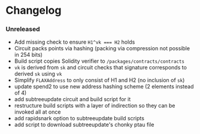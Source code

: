 # Changelog

### Unreleased

- Add missing check to ensure `H1^vk === H2` holds
- Circuit packs points via hashing (packing via compression not possible in 254 bits)
- Build script copies Solidity verifier to `/packages/contracts/contracts`
- `vk` is derived from `sk` and circuit checks that signature corresponds to derived `sk` using `vk`
- Simplify `FLAXAddress` to only consist of H1 and H2 (no inclusion of `sk`)
- update spend2 to use new address hashing scheme (2 elements instead of 4)
- add subtreeupdate circuit and build script for it
- restructure build scripts with a layer of indirection so they can be invoked all at once
- add rapidsnark option to subtreeupdate build scripts
- add script to download subtreeupdate's chonky ptau file